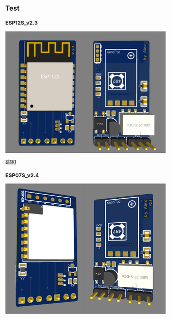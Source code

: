 ## Test

### ESP12S_v2.3

<img src="ESP12S_v2.3.png" width="950" alt="图片描述文字"/>

[跳转1](#Test)
### ESP07S_v2.4

<img src="ESP07S_v2.4.png" width="950" alt="图片描述文字"/>
